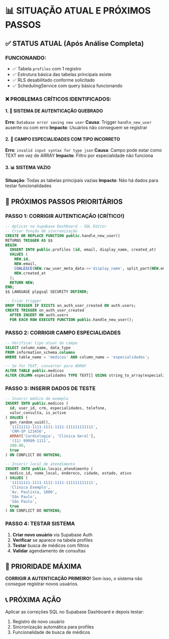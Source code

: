 # 📊 SITUAÇÃO ATUAL E PRÓXIMOS PASSOS

## ✅ STATUS ATUAL (Após Análise Completa)

### FUNCIONANDO:
- ✅ Tabela `profiles` com 1 registro
- ✅ Estrutura básica das tabelas principais existe
- ✅ RLS desabilitado conforme solicitado
- ✅ SchedulingService com query básica funcionando

### ❌ PROBLEMAS CRÍTICOS IDENTIFICADOS:

#### 1. 🚨 SISTEMA DE AUTENTICAÇÃO QUEBRADO
**Erro**: `Database error saving new user`
**Causa**: Trigger `handle_new_user` ausente ou com erro
**Impacto**: Usuários não conseguem se registrar

#### 2. 🔧 CAMPO ESPECIALIDADES COM TIPO INCORRETO
**Erro**: `invalid input syntax for type json`
**Causa**: Campo pode estar como TEXT em vez de ARRAY
**Impacto**: Filtro por especialidade não funciona

#### 3. 📊 SISTEMA VAZIO
**Situação**: Todas as tabelas principais vazias
**Impacto**: Não há dados para testar funcionalidades

## 🎯 PRÓXIMOS PASSOS PRIORITÁRIOS

### PASSO 1: CORRIGIR AUTENTICAÇÃO (CRÍTICO!)
```sql
-- Aplicar no Supabase Dashboard - SQL Editor
-- Criar função de sincronização
CREATE OR REPLACE FUNCTION public.handle_new_user()
RETURNS TRIGGER AS $$
BEGIN
  INSERT INTO public.profiles (id, email, display_name, created_at)
  VALUES (
    NEW.id,
    NEW.email,
    COALESCE(NEW.raw_user_meta_data->>'display_name', split_part(NEW.email, '@', 1)),
    NEW.created_at
  );
  RETURN NEW;
END;
$$ LANGUAGE plpgsql SECURITY DEFINER;

-- Criar trigger
DROP TRIGGER IF EXISTS on_auth_user_created ON auth.users;
CREATE TRIGGER on_auth_user_created
  AFTER INSERT ON auth.users
  FOR EACH ROW EXECUTE FUNCTION public.handle_new_user();
```

### PASSO 2: CORRIGIR CAMPO ESPECIALIDADES
```sql
-- Verificar tipo atual do campo
SELECT column_name, data_type 
FROM information_schema.columns 
WHERE table_name = 'medicos' AND column_name = 'especialidades';

-- Se for TEXT, converter para ARRAY
ALTER TABLE public.medicos 
ALTER COLUMN especialidades TYPE TEXT[] USING string_to_array(especialidades, ',');
```

### PASSO 3: INSERIR DADOS DE TESTE
```sql
-- Inserir médico de exemplo
INSERT INTO public.medicos (
  id, user_id, crm, especialidades, telefone, 
  valor_consulta, is_active
) VALUES (
  gen_random_uuid(),
  '11111111-1111-1111-1111-111111111111',
  'CRM-SP 123456',
  ARRAY['Cardiologia', 'Clínica Geral'],
  '(11) 99999-1111',
  200.00,
  true
) ON CONFLICT DO NOTHING;

-- Inserir local de atendimento
INSERT INTO public.locais_atendimento (
  medico_id, nome_local, endereco, cidade, estado, ativo
) VALUES (
  '11111111-1111-1111-1111-111111111111',
  'Clínica Exemplo',
  'Av. Paulista, 1000',
  'São Paulo',
  'São Paulo',
  true
) ON CONFLICT DO NOTHING;
```

### PASSO 4: TESTAR SISTEMA
1. **Criar novo usuário** via Supabase Auth
2. **Verificar** se aparece na tabela profiles
3. **Testar** busca de médicos com filtros
4. **Validar** agendamento de consultas

## 🚨 PRIORIDADE MÁXIMA

**CORRIGIR A AUTENTICAÇÃO PRIMEIRO!** 
Sem isso, o sistema não consegue registrar novos usuários.

## 📞 PRÓXIMA AÇÃO

Aplicar as correções SQL no Supabase Dashboard e depois testar:
1. Registro de novo usuário
2. Sincronização automática para profiles
3. Funcionalidade de busca de médicos